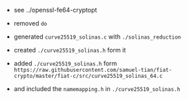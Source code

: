 - see ../openssl-fe64-cryptopt

- removed `do`
- generated `curve25519_solinas.c` with `./solinas_reduction`
- created `./curve25519_solinas.h` form it
- added `./curve25519_solinas.h` form `https://raw.githubusercontent.com/samuel-tian/fiat-crypto/master/fiat-c/src/curve25519_solinas_64.c`
- and included the `namemapping.h` in `./curve25519_solinas.h`

